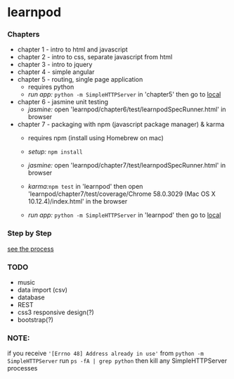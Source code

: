 # learnpod
### Chapters
+ chapter 1 - intro to html and javascript
+ chapter 2 - intro to css, separate javascript from html
+ chapter 3 - intro to jquery
+ chapter 4 - simple angular
+ chapter 5 - routing, single page application
  * requires python
  *  *run app:* `python -m SimpleHTTPServer` in 'chapter5' then go to [local](http://127.0.0.1:8000/)
+ chapter 6 - jasmine unit testing
  * *jasmine:* open 'learnpod/chapter6/test/learnpodSpecRunner.html' in browser
+ chapter 7 - packaging with npm (javascript package manager) & karma
  * requires npm (install using Homebrew on mac)
  * *setup:* `npm install`
  * *jasmine:* open 'learnpod/chapter7/test/learnpodSpecRunner.html' in browser
  * *karma:*`npm test` in 'learnpod' then open 'learnpod/chapter7/test/coverage/Chrome 58.0.3029 (Mac OS X 10.12.4)/index.html' in the browser

  * *run app:* `python -m SimpleHTTPServer` in 'learnpod' then go to [local](http://127.0.0.1:8000/chapter7/src/#!/)

### Step by Step
[see the process](https://github.com/ntno/learnpod/commits/master "individual commits")

### TODO
+ music
+ data import (csv)
+ database
+ REST
+ css3 responsive design(?)
+ bootstrap(?)

### NOTE:
if you receive `'[Errno 48] Address already in use'` from `python -m SimpleHTTPServer`
run `ps -fA | grep python` then kill any SimpleHTTPServer processes

